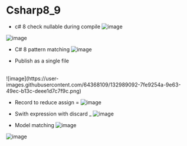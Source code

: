 # Csharp8_9
-  c# 8 check nullable during compile
![image](https://user-images.githubusercontent.com/64368109/132988093-9d7c5d5a-9301-4869-8506-6c779dd0f006.png)

![image](https://user-images.githubusercontent.com/64368109/132988171-f0762a93-5376-4759-81ed-aecb93eb868d.png)

-  C# 8 pattern matching
![image](https://user-images.githubusercontent.com/64368109/132988289-7c5ecb16-4d50-4e37-be17-02d1a41706a5.png)

-  Publish as a single file 
<br>
![image](https://user-images.githubusercontent.com/64368109/132989092-7fe9254a-9e63-49ec-b13c-deee1d7c7f9c.png)


-  Record to reduce assign =
![image](https://user-images.githubusercontent.com/64368109/132987144-027d1c63-5775-4fbb-ab78-35ba9cdcd261.png)
-  Swith expression with discard _
![image](https://user-images.githubusercontent.com/64368109/132987230-686774af-2616-407d-92c6-e29813865781.png)

-  Model matching
![image](https://user-images.githubusercontent.com/64368109/132987262-05f0a590-2854-4f79-a6a8-264c679460ea.png)

![image](https://user-images.githubusercontent.com/64368109/132987388-955c90b3-8779-451d-90f2-5fb613d6e3e2.png)

